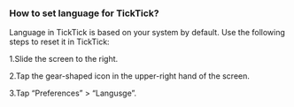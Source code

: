 ### How to set language for TickTick?

Language in TickTick is based on your system by default. Use the following steps to reset it in TickTick:

1.Slide the screen to the right.

2.Tap the gear-shaped icon in the upper-right hand of the screen. 

3.Tap “Preferences” > “Langusge”. 



